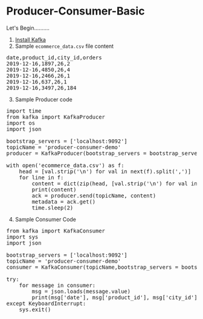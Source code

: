 # Producer-Consumer-Basic

Let's Begin..........

1. [Install Kafka](https://github.com/rajeshpp/Kafka-Projects/blob/main/Installation/readme.md)
2. Sample `ecommerce_data.csv` file content
<pre>
date,product_id,city_id,orders
2019-12-16,1897,26,2
2019-12-16,4850,26,4
2019-12-16,2466,26,1
2019-12-16,637,26,1
2019-12-16,3497,26,184
</pre>
3. Sample Producer code
<pre>
import time
from kafka import KafkaProducer
import os
import json

bootstrap_servers = ['localhost:9092']
topicName = 'producer-consumer-demo'
producer = KafkaProducer(bootstrap_servers = bootstrap_servers, retries = 5,value_serializer=lambda m: json.dumps(m).encode('ascii'))

with open('ecommerce_data.csv') as f:
    head = [val.strip('\n') for val in next(f).split(',')]
    for line in f:
        content = dict(zip(head, [val.strip('\n') for val in line.split(',')]))
        print(content)
        ack = producer.send(topicName, content)
        metadata = ack.get()
        time.sleep(2)
</pre>
4. Sample Consumer Code
<pre>
from kafka import KafkaConsumer
import sys
import json

bootstrap_servers = ['localhost:9092']
topicName = 'producer-consumer-demo'
consumer = KafkaConsumer(topicName,bootstrap_servers = bootstrap_servers, auto_offset_reset = 'latest')

try:
    for message in consumer:
        msg = json.loads(message.value)
        print(msg['date'], msg['product_id'], msg['city_id'], msg['orders'])
except KeyboardInterrupt:
    sys.exit()
</pre>
